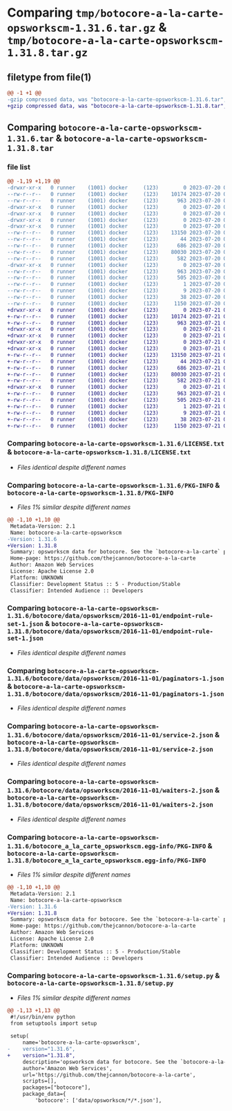 # Comparing `tmp/botocore-a-la-carte-opsworkscm-1.31.6.tar.gz` & `tmp/botocore-a-la-carte-opsworkscm-1.31.8.tar.gz`

## filetype from file(1)

```diff
@@ -1 +1 @@
-gzip compressed data, was "botocore-a-la-carte-opsworkscm-1.31.6.tar", last modified: Thu Jul 20 01:20:31 2023, max compression
+gzip compressed data, was "botocore-a-la-carte-opsworkscm-1.31.8.tar", last modified: Fri Jul 21 01:21:41 2023, max compression
```

## Comparing `botocore-a-la-carte-opsworkscm-1.31.6.tar` & `botocore-a-la-carte-opsworkscm-1.31.8.tar`

### file list

```diff
@@ -1,19 +1,19 @@
-drwxr-xr-x   0 runner    (1001) docker     (123)        0 2023-07-20 01:20:31.426777 botocore-a-la-carte-opsworkscm-1.31.6/
--rw-r--r--   0 runner    (1001) docker     (123)    10174 2023-07-20 01:20:31.000000 botocore-a-la-carte-opsworkscm-1.31.6/LICENSE.txt
--rw-r--r--   0 runner    (1001) docker     (123)      963 2023-07-20 01:20:31.426777 botocore-a-la-carte-opsworkscm-1.31.6/PKG-INFO
-drwxr-xr-x   0 runner    (1001) docker     (123)        0 2023-07-20 01:20:31.426777 botocore-a-la-carte-opsworkscm-1.31.6/botocore/
-drwxr-xr-x   0 runner    (1001) docker     (123)        0 2023-07-20 01:20:31.426777 botocore-a-la-carte-opsworkscm-1.31.6/botocore/data/
-drwxr-xr-x   0 runner    (1001) docker     (123)        0 2023-07-20 01:20:31.426777 botocore-a-la-carte-opsworkscm-1.31.6/botocore/data/opsworkscm/
-drwxr-xr-x   0 runner    (1001) docker     (123)        0 2023-07-20 01:20:31.426777 botocore-a-la-carte-opsworkscm-1.31.6/botocore/data/opsworkscm/2016-11-01/
--rw-r--r--   0 runner    (1001) docker     (123)    13150 2023-07-20 01:19:55.000000 botocore-a-la-carte-opsworkscm-1.31.6/botocore/data/opsworkscm/2016-11-01/endpoint-rule-set-1.json
--rw-r--r--   0 runner    (1001) docker     (123)       44 2023-07-20 01:19:55.000000 botocore-a-la-carte-opsworkscm-1.31.6/botocore/data/opsworkscm/2016-11-01/examples-1.json
--rw-r--r--   0 runner    (1001) docker     (123)      686 2023-07-20 01:19:55.000000 botocore-a-la-carte-opsworkscm-1.31.6/botocore/data/opsworkscm/2016-11-01/paginators-1.json
--rw-r--r--   0 runner    (1001) docker     (123)    80030 2023-07-20 01:19:55.000000 botocore-a-la-carte-opsworkscm-1.31.6/botocore/data/opsworkscm/2016-11-01/service-2.json
--rw-r--r--   0 runner    (1001) docker     (123)      582 2023-07-20 01:19:55.000000 botocore-a-la-carte-opsworkscm-1.31.6/botocore/data/opsworkscm/2016-11-01/waiters-2.json
-drwxr-xr-x   0 runner    (1001) docker     (123)        0 2023-07-20 01:20:31.426777 botocore-a-la-carte-opsworkscm-1.31.6/botocore_a_la_carte_opsworkscm.egg-info/
--rw-r--r--   0 runner    (1001) docker     (123)      963 2023-07-20 01:20:31.000000 botocore-a-la-carte-opsworkscm-1.31.6/botocore_a_la_carte_opsworkscm.egg-info/PKG-INFO
--rw-r--r--   0 runner    (1001) docker     (123)      505 2023-07-20 01:20:31.000000 botocore-a-la-carte-opsworkscm-1.31.6/botocore_a_la_carte_opsworkscm.egg-info/SOURCES.txt
--rw-r--r--   0 runner    (1001) docker     (123)        1 2023-07-20 01:20:31.000000 botocore-a-la-carte-opsworkscm-1.31.6/botocore_a_la_carte_opsworkscm.egg-info/dependency_links.txt
--rw-r--r--   0 runner    (1001) docker     (123)        9 2023-07-20 01:20:31.000000 botocore-a-la-carte-opsworkscm-1.31.6/botocore_a_la_carte_opsworkscm.egg-info/top_level.txt
--rw-r--r--   0 runner    (1001) docker     (123)       38 2023-07-20 01:20:31.426777 botocore-a-la-carte-opsworkscm-1.31.6/setup.cfg
--rw-r--r--   0 runner    (1001) docker     (123)     1150 2023-07-20 01:20:31.000000 botocore-a-la-carte-opsworkscm-1.31.6/setup.py
+drwxr-xr-x   0 runner    (1001) docker     (123)        0 2023-07-21 01:21:41.039284 botocore-a-la-carte-opsworkscm-1.31.8/
+-rw-r--r--   0 runner    (1001) docker     (123)    10174 2023-07-21 01:21:40.000000 botocore-a-la-carte-opsworkscm-1.31.8/LICENSE.txt
+-rw-r--r--   0 runner    (1001) docker     (123)      963 2023-07-21 01:21:41.039284 botocore-a-la-carte-opsworkscm-1.31.8/PKG-INFO
+drwxr-xr-x   0 runner    (1001) docker     (123)        0 2023-07-21 01:21:41.035284 botocore-a-la-carte-opsworkscm-1.31.8/botocore/
+drwxr-xr-x   0 runner    (1001) docker     (123)        0 2023-07-21 01:21:41.035284 botocore-a-la-carte-opsworkscm-1.31.8/botocore/data/
+drwxr-xr-x   0 runner    (1001) docker     (123)        0 2023-07-21 01:21:41.035284 botocore-a-la-carte-opsworkscm-1.31.8/botocore/data/opsworkscm/
+drwxr-xr-x   0 runner    (1001) docker     (123)        0 2023-07-21 01:21:41.039284 botocore-a-la-carte-opsworkscm-1.31.8/botocore/data/opsworkscm/2016-11-01/
+-rw-r--r--   0 runner    (1001) docker     (123)    13150 2023-07-21 01:21:06.000000 botocore-a-la-carte-opsworkscm-1.31.8/botocore/data/opsworkscm/2016-11-01/endpoint-rule-set-1.json
+-rw-r--r--   0 runner    (1001) docker     (123)       44 2023-07-21 01:21:06.000000 botocore-a-la-carte-opsworkscm-1.31.8/botocore/data/opsworkscm/2016-11-01/examples-1.json
+-rw-r--r--   0 runner    (1001) docker     (123)      686 2023-07-21 01:21:06.000000 botocore-a-la-carte-opsworkscm-1.31.8/botocore/data/opsworkscm/2016-11-01/paginators-1.json
+-rw-r--r--   0 runner    (1001) docker     (123)    80030 2023-07-21 01:21:06.000000 botocore-a-la-carte-opsworkscm-1.31.8/botocore/data/opsworkscm/2016-11-01/service-2.json
+-rw-r--r--   0 runner    (1001) docker     (123)      582 2023-07-21 01:21:06.000000 botocore-a-la-carte-opsworkscm-1.31.8/botocore/data/opsworkscm/2016-11-01/waiters-2.json
+drwxr-xr-x   0 runner    (1001) docker     (123)        0 2023-07-21 01:21:41.039284 botocore-a-la-carte-opsworkscm-1.31.8/botocore_a_la_carte_opsworkscm.egg-info/
+-rw-r--r--   0 runner    (1001) docker     (123)      963 2023-07-21 01:21:41.000000 botocore-a-la-carte-opsworkscm-1.31.8/botocore_a_la_carte_opsworkscm.egg-info/PKG-INFO
+-rw-r--r--   0 runner    (1001) docker     (123)      505 2023-07-21 01:21:41.000000 botocore-a-la-carte-opsworkscm-1.31.8/botocore_a_la_carte_opsworkscm.egg-info/SOURCES.txt
+-rw-r--r--   0 runner    (1001) docker     (123)        1 2023-07-21 01:21:41.000000 botocore-a-la-carte-opsworkscm-1.31.8/botocore_a_la_carte_opsworkscm.egg-info/dependency_links.txt
+-rw-r--r--   0 runner    (1001) docker     (123)        9 2023-07-21 01:21:41.000000 botocore-a-la-carte-opsworkscm-1.31.8/botocore_a_la_carte_opsworkscm.egg-info/top_level.txt
+-rw-r--r--   0 runner    (1001) docker     (123)       38 2023-07-21 01:21:41.039284 botocore-a-la-carte-opsworkscm-1.31.8/setup.cfg
+-rw-r--r--   0 runner    (1001) docker     (123)     1150 2023-07-21 01:21:40.000000 botocore-a-la-carte-opsworkscm-1.31.8/setup.py
```

### Comparing `botocore-a-la-carte-opsworkscm-1.31.6/LICENSE.txt` & `botocore-a-la-carte-opsworkscm-1.31.8/LICENSE.txt`

 * *Files identical despite different names*

### Comparing `botocore-a-la-carte-opsworkscm-1.31.6/PKG-INFO` & `botocore-a-la-carte-opsworkscm-1.31.8/PKG-INFO`

 * *Files 1% similar despite different names*

```diff
@@ -1,10 +1,10 @@
 Metadata-Version: 2.1
 Name: botocore-a-la-carte-opsworkscm
-Version: 1.31.6
+Version: 1.31.8
 Summary: opsworkscm data for botocore. See the `botocore-a-la-carte` package for more info.
 Home-page: https://github.com/thejcannon/botocore-a-la-carte
 Author: Amazon Web Services
 License: Apache License 2.0
 Platform: UNKNOWN
 Classifier: Development Status :: 5 - Production/Stable
 Classifier: Intended Audience :: Developers
```

### Comparing `botocore-a-la-carte-opsworkscm-1.31.6/botocore/data/opsworkscm/2016-11-01/endpoint-rule-set-1.json` & `botocore-a-la-carte-opsworkscm-1.31.8/botocore/data/opsworkscm/2016-11-01/endpoint-rule-set-1.json`

 * *Files identical despite different names*

### Comparing `botocore-a-la-carte-opsworkscm-1.31.6/botocore/data/opsworkscm/2016-11-01/paginators-1.json` & `botocore-a-la-carte-opsworkscm-1.31.8/botocore/data/opsworkscm/2016-11-01/paginators-1.json`

 * *Files identical despite different names*

### Comparing `botocore-a-la-carte-opsworkscm-1.31.6/botocore/data/opsworkscm/2016-11-01/service-2.json` & `botocore-a-la-carte-opsworkscm-1.31.8/botocore/data/opsworkscm/2016-11-01/service-2.json`

 * *Files identical despite different names*

### Comparing `botocore-a-la-carte-opsworkscm-1.31.6/botocore/data/opsworkscm/2016-11-01/waiters-2.json` & `botocore-a-la-carte-opsworkscm-1.31.8/botocore/data/opsworkscm/2016-11-01/waiters-2.json`

 * *Files identical despite different names*

### Comparing `botocore-a-la-carte-opsworkscm-1.31.6/botocore_a_la_carte_opsworkscm.egg-info/PKG-INFO` & `botocore-a-la-carte-opsworkscm-1.31.8/botocore_a_la_carte_opsworkscm.egg-info/PKG-INFO`

 * *Files 1% similar despite different names*

```diff
@@ -1,10 +1,10 @@
 Metadata-Version: 2.1
 Name: botocore-a-la-carte-opsworkscm
-Version: 1.31.6
+Version: 1.31.8
 Summary: opsworkscm data for botocore. See the `botocore-a-la-carte` package for more info.
 Home-page: https://github.com/thejcannon/botocore-a-la-carte
 Author: Amazon Web Services
 License: Apache License 2.0
 Platform: UNKNOWN
 Classifier: Development Status :: 5 - Production/Stable
 Classifier: Intended Audience :: Developers
```

### Comparing `botocore-a-la-carte-opsworkscm-1.31.6/setup.py` & `botocore-a-la-carte-opsworkscm-1.31.8/setup.py`

 * *Files 1% similar despite different names*

```diff
@@ -1,13 +1,13 @@
 #!/usr/bin/env python
 from setuptools import setup
 
 setup(
     name='botocore-a-la-carte-opsworkscm',
-    version="1.31.6",
+    version="1.31.8",
     description='opsworkscm data for botocore. See the `botocore-a-la-carte` package for more info.',
     author='Amazon Web Services',
     url='https://github.com/thejcannon/botocore-a-la-carte',
     scripts=[],
     packages=["botocore"],
     package_data={
         'botocore': ['data/opsworkscm/*/*.json'],
```

